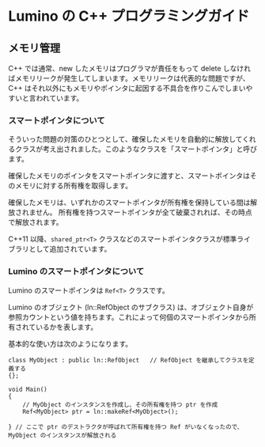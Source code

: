 Lumino の C++ プログラミングガイド
==========

メモリ管理
----------

C++ では通常、new したメモリはプログラマが責任をもって delete しなければメモリリークが発生してしまいます。メモリリークは代表的な問題ですが、C++ はそれ以外にもメモリやポインタに起因する不具合を作りこんでしまいやすいと言われています。

### スマートポインタについて

そういった問題の対策のひとつとして、確保したメモリを自動的に解放してくれるクラスが考え出されました。このようなクラスを「スマートポインタ」と呼びます。

確保したメモリのポインタをスマートポインタに渡すと、スマートポインタはそのメモリに対する所有権を取得します。

確保したメモリは、いずれかのスマートポインタが所有権を保持している間は解放されません。
所有権を持つスマートポインタが全て破棄されれば、その時点で解放されます。

C++11 以降、`shared_ptr<T>` クラスなどのスマートポインタクラスが標準ライブラリとして追加されています。


### Lumino のスマートポインタについて

Lumino のスマートポインタは `Ref<T>` クラスです。

Lumino のオブジェクト (ln::RefObject のサブクラス) は、オブジェクト自身が参照カウントという値を持ちます。これによって何個のスマートポインタから所有されているかを表します。

基本的な使い方は次のようになります。

```
class MyObject : public ln::RefObject   // RefObject を継承してクラスを定義する
{};

void Main()
{
    // MyObject のインスタンスを作成し、その所有権を持つ ptr を作成
    Ref<MyObject> ptr = ln::makeRef<MyObject>();

} // ここで ptr のデストラクタが呼ばれて所有権を持つ Ref がいなくなったので、MyObject のインスタンスが解放される
```















